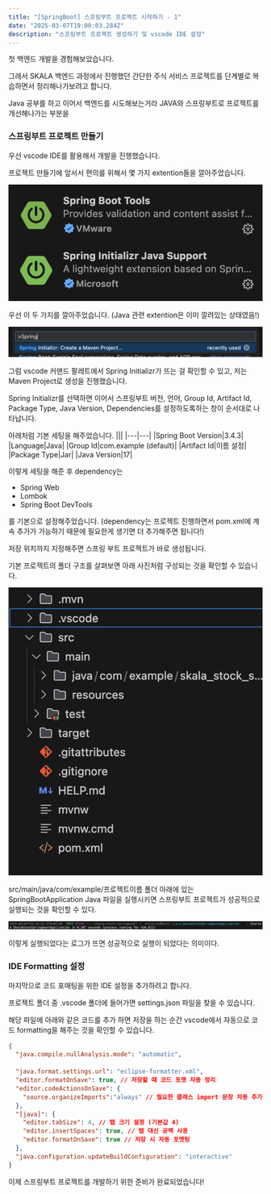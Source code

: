 ```yaml
---
title: "[SpringBoot] 스프링부트 프로젝트 시작하기 - 1"
date: "2025-03-07T19:00:03.284Z"
description: "스프링부트 프로젝트 생성하기 및 vscode IDE 설정"
---
```


첫 백엔드 개발을 경험해보았습니다.

그래서 SKALA 백엔드 과정에서 진행했던 간단한 주식 서비스 프로젝트를 단계별로 복습하면서 정리해나가보려고 합니다.

Java 공부를 하고 이어서 백엔드를 시도해보는거라 JAVA와 스프링부트로 프로젝트를 개선해나가는 부분을 

### 스프링부트 프로젝트 만들기
우선 vscode IDE를 활용해서 개발을 진행했습니다.

프로젝트 만들기에 앞서서 편의를 위해서 몇 가지 extention들을 깔아주었습니다.

![Extentions](./springboot_extention_image.png)

우선 이 두 가지를 깔아주었습니다. (Java 관련 extention은 이미 깔려있는 상태였음!)

![Spring Initializr](./spring_initializr_image.png)

그럼 vscode 커맨드 팔레트에서 Spring Initializr가  뜨는 걸 확인할 수 있고, 저는 Maven Project로 생성을 진행했습니다.

Spring Initializr를 선택하면 이어서 스프링부트 버전, 언어, Group Id, Artifact Id, Package Type, Java Version, Dependencies를 설정하도록하는 창이 순서대로 나타납니다.

아래처럼 기본 세팅을 해주었습니다.
|||
|---|---|
|Spring Boot Version|3.4.3|
|Language|Java|
|Group Id|com.example (default)|
|Artifact Id|이름 설정|
|Package Type|Jar|
|Java Version|17|


이렇게 세팅을 해준 후 dependency는 

- Spring Web
- Lombok
- Spring Boot DevTools

를 기본으로 설정해주었습니다. (dependency는 프로젝트 진행하면서 pom.xml에 계속 추가가 가능하기 때문에 필요한게 생기면 더 추가해주면 됩니다!)

저장 위치까지 지정해주면 스프링 부트 프로젝트가 바로 생성됩니다.

기본 프로젝트의 폴더 구조를 살펴보면 아래 사진처럼 구성되는 것을 확인할 수 있습니다.

![Initial Folders](./springboot_init_folders_image.png)

src/main/java/com/example/프로젝트이름 폴더 아래에 있는 SpringBootApplication Java 파일을 실행시키면 스프링부트 프로젝트가 성공적으로 실행되는 것을 확인할 수 있다.

![Start Log](./springboot_start_log_image.png)

이렇게 실행되었다는 로그가 뜨면 성공적으로 실행이 되었다는 의미이다.

### IDE Formatting 설정
마지막으로 코드 포매팅을 위한 IDE 설정을 추가하려고 합니다.

프로젝트 폴더 중 .vscode 폴더에 들어가면 settings.json 파일을 찾을 수 있습니다.

해당 파일에 아래와 같은 코드를 추가 하면 저장을 하는 순간 vscode에서 자동으로 코드 formatting을 해주는 것을 확인할 수 있습니다.

```json
{
  "java.compile.nullAnalysis.mode": "automatic",

  "java.format.settings.url": "eclipse-formatter.xml",
  "editor.formatOnSave": true, // 저장할 때 코드 포맷 자동 정리
  "editor.codeActionsOnSave": {
    "source.organizeImports":"always" // 필요한 클래스 import 문장 자동 추가/삭제
  },
  "[java]": {
    "editor.tabSize": 4, // 탭 크기 설정 (기본값 4)
    "editor.insertSpaces": true, // 탭 대신 공백 사용
    "editor.formatOnSave": true // 저장 시 자동 포맷팅
  },
  "java.configuration.updateBuildConfiguration": "interactive"
}
```

이제 스프링부트 프로젝트를 개발하기 위한 준비가 완료되었습니다!
